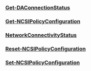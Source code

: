 ### [Get-DAConnectionStatus](get-daconnectionstatus.md)
### [Get-NCSIPolicyConfiguration](get-ncsipolicyconfiguration.md)
### [NetworkConnectivityStatus](index.md)
### [Reset-NCSIPolicyConfiguration](reset-ncsipolicyconfiguration.md)
### [Set-NCSIPolicyConfiguration](set-ncsipolicyconfiguration.md)
